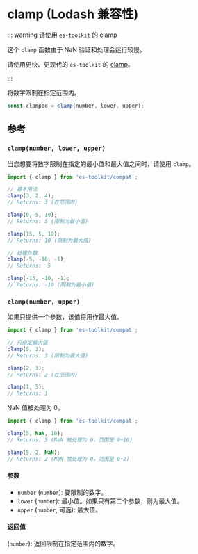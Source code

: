 # clamp (Lodash 兼容性)

::: warning 请使用 `es-toolkit` 的 [clamp](../../math/clamp.md)

这个 `clamp` 函数由于 NaN 验证和处理会运行较慢。

请使用更快、更现代的 `es-toolkit` 的 [clamp](../../math/clamp.md)。

:::

将数字限制在指定范围内。

```typescript
const clamped = clamp(number, lower, upper);
```

## 参考

### `clamp(number, lower, upper)`

当您想要将数字限制在指定的最小值和最大值之间时，请使用 `clamp`。

```typescript
import { clamp } from 'es-toolkit/compat';

// 基本用法
clamp(3, 2, 4);
// Returns: 3 (在范围内)

clamp(0, 5, 10);
// Returns: 5 (限制为最小值)

clamp(15, 5, 10);
// Returns: 10 (限制为最大值)

// 处理负数
clamp(-5, -10, -1);
// Returns: -5

clamp(-15, -10, -1);
// Returns: -10 (限制为最小值)
```

### `clamp(number, upper)`

如果只提供一个参数，该值将用作最大值。

```typescript
import { clamp } from 'es-toolkit/compat';

// 只指定最大值
clamp(5, 3);
// Returns: 3 (限制为最大值)

clamp(2, 3);
// Returns: 2 (在范围内)

clamp(1, 5);
// Returns: 1
```

NaN 值被处理为 0。

```typescript
import { clamp } from 'es-toolkit/compat';

clamp(5, NaN, 10);
// Returns: 5 (NaN 被处理为 0，范围是 0~10)

clamp(5, 2, NaN);
// Returns: 2 (NaN 被处理为 0，范围是 0~2)
```

#### 参数

- `number` (`number`): 要限制的数字。
- `lower` (`number`): 最小值。如果只有第二个参数，则为最大值。
- `upper` (`number`, 可选): 最大值。

#### 返回值

(`number`): 返回限制在指定范围内的数字。
